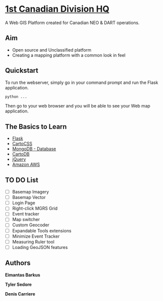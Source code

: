 # [1st Canadian Division HQ](http://1stcdndiv.com)

A Web GIS Platform created for Canadian NEO & DART operations.

## Aim

* Open source and Unclassified platform
* Creating a mapping platform with a common look in feel

## Quickstart

To run the webserver, simply go in your command prompt and run the Flask application.

```bash
python ...
```

Then go to your web browser and you will be able to see your Web map application.

## The Basics to Learn

* [Flask](http://flask.pocoo.org/)
* [CartoCSS](https://www.mapbox.com/tilemill/docs/manual/carto/)
* [MongoDB - Database](http://mongolab.com/)
* [CartoDB](http://cartodb.com/develop)
* [jQuery](http://jquery.com/)
* [Amazon AWS](https://aws.amazon.com/marketplace/pp/B007Z5YWX4)

## TO DO List

- [ ] Basemap Imagery
- [ ] Basemap Vector
- [ ] Login Page
- [ ] Right-click MGRS Grid
- [ ] Event tracker
- [ ] Map switcher
- [ ] Custom Geocoder
- [ ] Expandable Tools extensions
- [ ] Minimize Event Tracker
- [ ] Measuring Ruler tool
- [ ] Loading GeoJSON features

## Authors

**Eimantas Barkus**

**Tyler Sedore**

**Denis Carriere**
